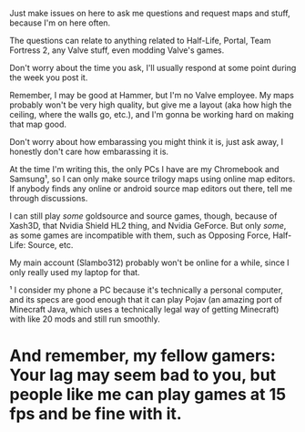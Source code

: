 Just make issues on here to ask me questions and request maps and stuff, because I'm on here often.

The questions can relate to anything related to Half-Life, Portal, Team Fortress 2, any Valve stuff, even modding Valve's games.

Don't worry about the time you ask, I'll usually respond at some point during the week you post it.

Remember, I may be good at Hammer, but I'm no Valve employee. My maps probably won't be very high quality, but give me a layout (aka how high the ceiling, where the walls go, etc.), and I'm gonna be working hard on making that map good.

Don't worry about how embarassing you might think it is, just ask away, I honestly don't care how embarassing it is.

At the time I'm writing this, the only PCs I have are my Chromebook and Samsung¹, so I can only make source trilogy maps using online map editors. If anybody finds any online or android source map editors out there, tell me through discussions.

I can still play _some_ goldsource and source games, though, because of Xash3D, that Nvidia Shield HL2 thing, and Nvidia GeForce. But only _some_, as some games are incompatible with them, such as Opposing Force, Half-Life: Source, etc.

My main account (Slambo312) probably won't be online for a while, since I only really used my laptop for that.

¹ I consider my phone a PC because it's technically a personal computer, and its specs are good enough that it can play Pojav (an amazing port of Minecraft Java, which uses a technically legal way of getting Minecraft) with like 20 mods and still run smoothly.

# And remember, my fellow gamers: Your lag may seem bad to you, but people like me can play games at 15 fps and be fine with it.

